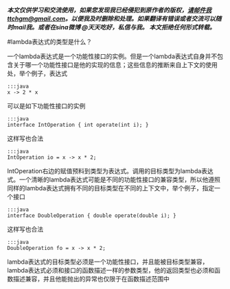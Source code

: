  ***本文仅供学习和交流使用，如果您发现我已经侵犯到原作者的版权，请邮件我ttchgm@gmail.com。以便我及时删除和处理。如果翻译有错误或者交流可以随时mail我。或者在sina微博 @天天吃好，私信与我。 本文拒绝任何形式转载。***

#lambda表达式的类型是什么？

一个lambda表达式是一个功能性接口的实例。但是一个lambda表达式自身并不包含关于哪一个功能性接口是他的实现的信息；这些信息的推断来自上下文的使用处，举个例子，表达式

    :::java
	x -> 2 * x

可以是如下功能性接口的实例
	
	:::java
    interface IntOperation { int operate(int i); }

这样写也合法

    :::java
	IntOperation io = x -> x * 2;

IntOperation右边的赋值预料到类型为表达式。调用的目标类型为lambda表达式。一个清晰的lambda表达式可能是不同的功能性接口的兼容类型，所以他遵照同样的lambda表达式拥有不同的目标类型在不同的上下文中，举个例子，指定一个接口

    :::java
	interface DoubleOperation { double operate(double i); }

这样写也合法

    
	:::java
	DoubleOperation fo = x -> x * 2;

lambda表达式的目标类型必须是一个功能性接口，并且能被目标类型兼容，lambda表达式必须和接口的函数描述一样的参数类型，他的返回类型也必须和函数描述兼容，并且他能抛出的异常也仅限于在函数描述范围中